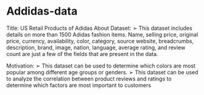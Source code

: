 # Addidas-data

Title: US Retail Products of Adidas
About Dataset:
➢ This dataset includes details on more than 1500 Adidas fashion items. Name, selling price, original price, currency, availability, color, category, source website, breadcrumbs, description, brand, image, nation, language, average rating, and review count are just a few of the fields that are present in the data. 

Motivation: 
➢ This dataset can be used to determine which colors are most popular among different age groups or genders. 
➢ This dataset can be used to analyze the correlation between product reviews and ratings to determine which factors are most important to customers

